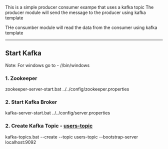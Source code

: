 This is a simple producer consumer exampe that uses a 
kafka topic
The producer module will send the message to the producer using kafka template

THe consumber module will read the data from the consumer using kafka template

----------------------------------------------------------------------------
<h2>Start Kafka</h2>
Note: For windows go to  - /<Kafka>/bin/windows

<h3>1. Zookeeper </h3>
<p>zookeeper-server-start.bat ../../config/zookeeper.properties</p>


<h3>2. Start Kafka Broker </h3>
<p>kafka-server-start.bat ../../config/server.properties</p>


<h3>2. Create Kafka Topic - <u>users-topic</u> </h3>
<p>kafka-topics.bat --create --topic users-topic --bootstrap-server localhost:9092</p>